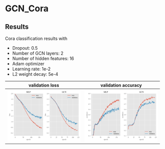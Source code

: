 # GCN_Cora

## Results 
Cora classification results with
* Dropout: 0.5
* Number of GCN layers: 2
* Number of hidden features: 16
* Adam optimizer
* Learning rate: 1e-2
* L2 weight decay: 5e-4

| validation loss | validation accuracy |
| :---: | :---: |
| ![img](results/loss.png) | ![img](results/accuracy.png) |
